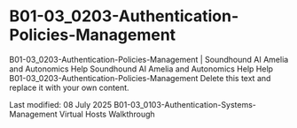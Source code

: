 # B01-03_0203-Authentication-Policies-Management

B01-03_0203-Authentication-Policies-Management | Soundhound AI Amelia and Autonomics Help Soundhound AI Amelia and Autonomics Help Help B01-03_0203-Authentication-Policies-Management Delete this text and replace it with your own content.

Last modified: 08 July 2025 B01-03_0103-Authentication-Systems-Management Virtual Hosts Walkthrough